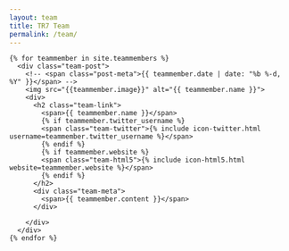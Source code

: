 ```yaml
---
layout: team
title: TR7 Team
permalink: /team/
---
```


<div class="team-posts">

  
  <!-- <h1 class="page-heading">Posts</h1> -->
  
  <!-- <ul class="post-list"> -->
    {% for teammember in site.teammembers %}
      <div class="team-post">
        <!-- <span class="post-meta">{{ teammember.date | date: "%b %-d, %Y" }}</span> -->
        <img src="{{teammember.image}}" alt="{{ teammember.name }}">
        <div>
          <h2 class="team-link">
            <span>{{ teammember.name }}</span>
            {% if teammember.twitter_username %}
            <span class="team-twitter">{% include icon-twitter.html username=teammember.twitter_username %}</span>
            {% endif %}
            {% if teammember.website %}
            <span class="team-html5">{% include icon-html5.html website=teammember.website %}</span>
            {% endif %}
          </h2>
          <div class="team-meta">
            <span>{{ teammember.content }}</span>
          </div>

        </div>
      </div>
    {% endfor %}
  <!-- </ul> -->

  <!-- <p class="rss-subscribe">subscribe <a href="{{ "/feed.xml" | prepend: site.baseurl }}">via RSS</a></p> -->
  
</div>